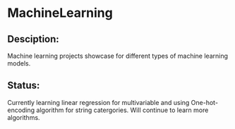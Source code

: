 # MachineLearning

## Desciption:

Machine learning projects showcase for different types of machine learning models.

## Status:

Currently learning linear regression for multivariable and using One-hot-encoding algorithm for string catergories.
Will continue to learn more algorithms.
